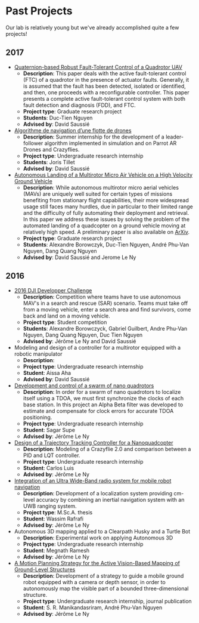# Past Projects
Our lab is relatively young but we've already accomplished quite a few projects!

## 2017
* [Quaternion-based Robust Fault-Tolerant Control of a Quadrotor UAV](http://ieeexplore.ieee.org/document/7991516/)
  * **Description**:    This paper deals with the active fault-tolerant control (FTC) of a quadrotor in the presence of actuator faults. Generally, it is assumed that the fault has been detected, isolated or identified, and then, one proceeds with a reconfigurable controller. This paper presents a complete active fault-tolerant control system with both fault detection and diagnosis (FDD), and FTC.  
  * **Project type**:   Graduate research project
  * **Students**:       Duc-Tien Nguyen
  * **Advised by**:     David Saussié
* [Algorithme de navigation d’une flotte de drones](assets/reports/joris_tiller_2017.pdf)
  * **Description**:    Summer internship for the development of a leader-follower algorithm implemented in simulation and on Parrot AR Drones and Crazyflies.
  * **Project type**:   Undergraduate research internship
  * **Students**:       Joris Tillet
  * **Advised by**:     David Saussié  
* [Autonomous Landing of a Multirotor Micro Air Vehicle on a High Velocity Ground Vehicle](https://www.youtube.com/watch?v=ILQqD2xQ4tg)
  * **Description**:    While autonomous multirotor micro aerial vehicles (MAVs) are uniquely well suited for certain types of missions benefiting from stationary flight capabilities, their more widespread usage still faces many hurdles, due in particular to their limited range and the difficulty of fully automating their deployment and retrieval. In this paper we address these issues by solving the problem of the automated landing of a quadcopter on a ground vehicle moving at relatively high speed. A preliminary paper is also available on [ArXiv](https://arxiv.org/abs/1611.07329).
  * **Project type**:   Graduate research project
  * **Students**:       Alexandre Borowczyk, Duc-Tien Nguyen, André Phu-Van Nguyen, Dang Quang Nguyen
  * **Advised by**:     David Saussié and Jerome Le Ny

## 2016
* [2016 DJI Developper Challenge](https://youtu.be/Pff9djcMKyw)
  * **Description**: Competition where teams have to use autonomous MAV's in a search and rescue (SAR) scenario. Teams must take off from a moving vehicle, enter a search area and find survivors, come back and land on a moving vehicle.
  * **Project type**: Student competition
  * **Students**: Alexandre Borowczyck, Gabriel Guilbert, Andre Phu-Van Nguyen, Dang Quang Nguyen, Duc Tien Nguyen
  * **Advised by**: Jérôme Le Ny and David Saussié
* Modeling and design of a controller for a multirotor equipped with a robotic manipulator
  * **Description**:
  * **Project type**: Undergraduate research internship
  * **Student**: Aissa Aha
  * **Advised by**: David Saussié
* [Development and control of a swarm of nano quadrotors](assets/reports/supe_sagar_2017.pdf)
  * **Description**: In order for a swarm of nano quadrotors to localize itself using a TDOA, we must first synchronize the clocks of each base station. In this project an Alpha Beta filter was developed to estimate and compensate for clock errors for accurate TDOA positioning.
  * **Project type**: Undergraduate research internship
  * **Student**: Sagar Supe
  * **Advised by**: Jérôme Le Ny
* [Design of a Trajectory Tracking Controller for a Nanoquadcopter](https://arxiv.org/abs/1608.05786)
  * **Description**: Modeling of a Crazyflie 2.0 and comparison between a PID and
  LQT controller.
  * **Project type**: Undergraduate research internship
  * **Student**: Carlos Luis
  * **Advised by**: Jérôme Le Ny
* [Integration of an Ultra Wide-Band radio system for mobile robot navigation](https://publications.polymtl.ca/2152/)
  * **Description**: Development of a localization system providing cm-level accuracy by combining an inertial navigation system with an UWB ranging system.
  * **Project type**: M.Sc.A. thesis
  * **Student**: Wassim Rafrafi
  * **Advised by**: Jérôme Le Ny
* Autonomous 3D mapping applied to a Clearpath Husky and a Turtle Bot
  * **Description**: Experimental work on applying Autonomous 3D
  * **Project type**: Undergraduate research internship
  * **Student**: Megnath Ramesh
  * **Advised by**: Jérôme Le Ny
* [A Motion Planning Strategy for the Active Vision-Based Mapping of Ground-Level Structures](https://arxiv.org/abs/1602.06667)
  * **Description**: Development of a strategy to guide a mobile ground robot equipped with a camera or depth sensor, in order to autonomously map the visible part of a bounded three-dimensional structure.
  * **Project type**: Undergraduate research internship, journal publication
  * **Student**: S. R. Manikandasriram, André Phu-Van Nguyen
  * **Advised by**: Jérôme Le Ny

<!--
* [title](link)
  * **Description**:
  * **Project type**:
  * **Student**:
  * **Advised by**:
-->
